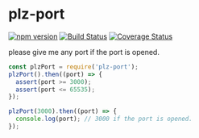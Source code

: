 plz-port
============
[![npm version](https://badge.fury.io/js/plz-port.svg)](https://badge.fury.io/js/plz-port)
[![Build Status](https://travis-ci.org/yosuke-furukawa/plz-port.svg?branch=master)](https://travis-ci.org/yosuke-furukawa/plz-port)
[![Coverage Status](https://coveralls.io/repos/github/yosuke-furukawa/plz-port/badge.svg?branch=master)](https://coveralls.io/github/yosuke-furukawa/plz-port?branch=master)

please give me any port if the port is opened.

```javascript
const plzPort = require('plz-port');
plzPort().then((port) => {
  assert(port >= 3000);
  assert(port <= 65535);
});

plzPort(3000).then((port) => {
  console.log(port); // 3000 if the port is opened.
});
```
